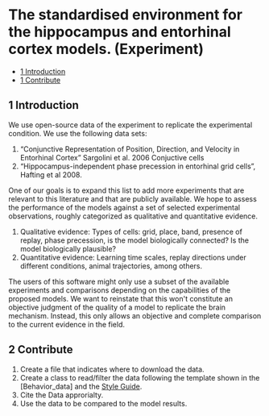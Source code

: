 # The  standardised environment for the hippocampus and entorhinal cortex models. (Experiment)


* [1 Introduction](#1-Introduction)
* [1 Contribute](#2-Contribute)

## 1 Introduction

We use open-source data of the experiment to replicate the experimental condition.
We use the following data sets:

1. “Conjunctive Representation of Position, Direction, and Velocity in Entorhinal Cortex” Sargolini et al. 2006 Conjuctive cells
2. “Hippocampus-independent phase precession in entorhinal grid cells”, Hafting et al 2008.
   
One of our goals is to expand this list to add more experiments that are relevant to this literature and that are publicly available. We hope to assess the performance of the models against a set of selected experimental observations, roughly categorized as qualitative and quantitative evidence.

1. Qualitative evidence: Types of cells: grid, place, band, presence of replay, phase precession, is the model biologically connected? Is the model biologically plausible? 
2. Quantitative evidence: Learning time scales, replay directions under different conditions, animal trajectories, among others.

The users of this software might only use a subset of the available experiments and comparisons depending on the capabilities of the proposed models. We want to reinstate that this won't constitute an objective judgment of the quality of a model to replicate the brain mechanism. Instead, this only allows an objective and complete comparison to the current evidence in the field.

## 2 Contribute

1. Create a file that indicates where to download the data.
2. Create a class to read/filter the data following the template shown in the [Behavior_data] and the [Style Guide](https://github.com/ClementineDomine/EHC_model_comparison/tree/main/Documents).
3. Cite the Data approrialty.
4. Use the data to be compared to the model results.
